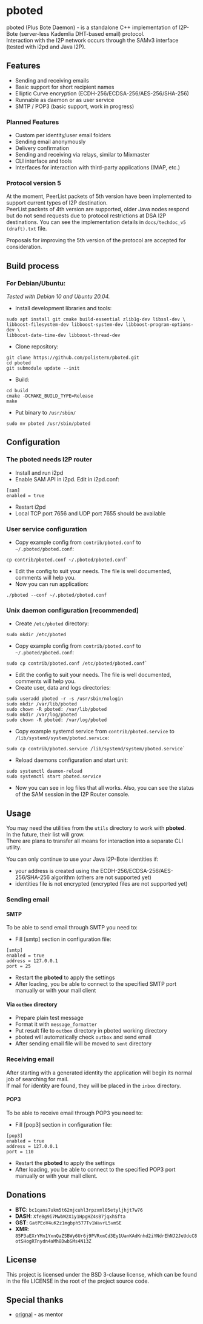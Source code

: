 # pboted

pboted (Plus Bote Daemon) - is a standalone C++ implementation of I2P-Bote (server-less Kademlia DHT-based email) protocol.   
Interaction with the I2P network occurs through the SAMv3 interface (tested with i2pd and Java I2P).

## Features

- Sending and receiving emails
- Basic support for short recipient names
- Elliptic Curve encryption (ECDH-256/ECDSA-256/AES-256/SHA-256)
- Runnable as daemon or as user service
- SMTP / POP3 (basic support, work in progress)

### Planned Features

- Custom per identity/user email folders
- Sending email anonymously
- Delivery confirmation
- Sending and receiving via relays, similar to Mixmaster
- CLI interface and tools
- Interfaces for interaction with third-party applications (IMAP, etc.)

### Protocol version 5

At the moment, PeerList packets of 5th version have been implemented to support current types of I2P destination.   
PeerList packets of 4th version are supported, older Java nodes respond but do not send requests due to protocol restrictions at DSA I2P destinations.
You can see the implementation details in `docs/techdoc_v5 (draft).txt` file.

Proposals for improving the 5th version of the protocol are accepted for consideration.

## Build process

### For Debian/Ubuntu:

_Tested with Debian 10 and Ubuntu 20.04._

- Install development libraries and tools:

```
sudo apt install git cmake build-essential zlib1g-dev libssl-dev \
libboost-filesystem-dev libboost-system-dev libboost-program-options-dev \
libboost-date-time-dev libboost-thread-dev
```

- Clone repository:

```
git clone https://github.com/polistern/pboted.git
cd pboted
git submodule update --init
```

- Build:

```
cd build
cmake -DCMAKE_BUILD_TYPE=Release
make
```

- Put binary to `/usr/sbin/`

```
sudo mv pboted /usr/sbin/pboted
```

## Configuration

### The pboted needs I2P router

- Install and run i2pd
- Enable SAM API in i2pd. Edit in i2pd.conf:

```
[sam]
enabled = true
```

- Restart i2pd   
- Local TCP port 7656 and UDP port 7655 should be available

### User service configuration

- Copy example config from `contrib/pboted.conf` to `~/.pboted/pboted.conf`:

```
cp contrib/pboted.conf ~/.pboted/pboted.conf`
```

- Edit the config to suit your needs. The file is well documented, comments will help you.
- Now you can run application:

```
./pboted --conf ~/.pboted/pboted.conf
```

### Unix daemon configuration [recommended]

- Create `/etc/pboted` directory:

```
sudo mkdir /etc/pboted
```

- Copy example config from `contrib/pboted.conf` to `~/.pboted/pboted.conf`:

```
sudo cp contrib/pboted.conf /etc/pboted/pboted.conf`
```

- Edit the config to suit your needs. The file is well documented, comments will help you.
- Create user, data and logs directories:

```
sudo useradd pboted -r -s /usr/sbin/nologin
sudo mkdir /var/lib/pboted
sudo chown -R pboted: /var/lib/pboted
sudo mkdir /var/log/pboted
sudo chown -R pboted: /var/log/pboted
```

- Copy example systemd service from `contrib/pboted.service` to `/lib/systemd/system/pboted.service`:

```
sudo cp contrib/pboted.service /lib/systemd/system/pboted.service`
```

- Reload daemons configuration and start unit:

```
sudo systemctl daemon-reload
sudo systemctl start pboted.service
```

- Now you can see in log files that all works. Also, you can see the status of the SAM session in the I2P Router console.

## Usage

You may need the utilities from the `utils` directory to work with **pboted**.   
In the future, their list will grow.   
There are plans to transfer all means for interaction into a separate CLI utility.

You can only continue to use your Java I2P-Bote identities if:

- your address is created using the ECDH-256/ECDSA-256/AES-256/SHA-256 algorithm (others are not supported yet)
- identities file is not encrypted (encrypted files are not supported yet)

### Sending email

#### SMTP

To be able to send email through SMTP you need to:

- Fill [smtp] section in configuration file:

```
[smtp]
enabled = true
address = 127.0.0.1
port = 25
```

- Restart the **pboted** to apply the settings
- After loading, you be able to connect to the specified SMTP port manually or with your mail client

#### Via `outbox` directory 

- Prepare plain test message
- Format it with `message_formatter`
- Put result file to `outbox` directory in pboted working directory
- pboted will automatically check `outbox` and send email
- After sending email file will be moved to `sent` directory

### Receiving email

After starting with a generated identity the application will begin its normal job of searching for mail.  
If mail for identity are found, they will be placed in the `inbox` directory.

#### POP3

To be able to receive email through POP3 you need to:

- Fill [pop3] section in configuration file:

```
[pop3]
enabled = true
address = 127.0.0.1
port = 110
```

- Restart the **pboted** to apply the settings
- After loading, you be able to connect to the specified POP3 port manually or with your mail client.

## Donations

- **BTC**: `bc1qans7ukm5t62mjcuhl3rpzxml05etyljhjt7w76`
- **DASH**: `XfeBg9i7MwbW2X1y1HpgHZ4sB7jqxhSfta`
- **GST**: `GatPEoV4uK2z1mgbph577Tv1WavrL5vmSE`
- **XMR**: `85P3aEXrYMn1YxnQaZSBWy6Ur6j9PVRxmCd3Ey1UanKAdKnhd2iYNdrEhNJ2JeUdcC8otSHogRTnydn4aMh8DwbSMs4N13Z`

## License

This project is licensed under the BSD 3-clause license, which can be found in the file LICENSE in the root of the project source code.

## Special thanks

* [orignal](https://github.com/orignal) - as mentor
